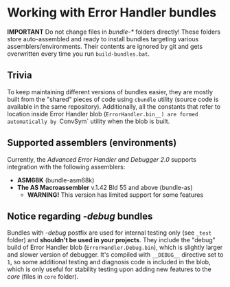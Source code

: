 
# Working with Error Handler bundles

**IMPORTANT**
Do not change files in *bundle-\** folders directly!
These folders store auto-assembled and ready to install bundles targeting various assemblers/environments. Their contents are ignored by git and gets overwritten every time you run `build-bundles.bat`.

## Trivia

To keep maintaining different versions of bundles easier, they are mostly built from the "shared" pieces of code using `cbundle` utility (source code is available in the same repository).
Additionally, all the constants that refer to location inside Error Handler blob (`ErrorHandler.bin__) are formed automatically by `ConvSym` utility when the blob is built.

## Supported assemblers (environments)

Currently, the *Advanced Error Handler and Debugger 2.0* supports integration with the following assemblers:

* __ASM68K__ (bundle-asm68k)
* __The AS Macroassembler__ v.1.42 Bld 55 and above (bundle-as)
  - **WARNING!** This version has limited support for some features

## Notice regarding *-debug* bundles

Bundles with *-debug* postfix are used for internal testing only (see `_test` folder) and **shouldn't be used in your projects**.
They include the "debug" build of Error Handler blob (`ErrorHandler.Debug.bin`), which is slightly larger and slower version of debugger. It's compiled with `__DEBUG__` directive set to `1`, so some additional testing and diagnosis code is included in the blob, which is only useful for stability testing upon adding new features to the _core_ (files in `core` folder).
